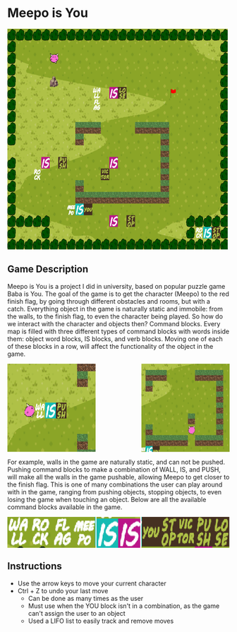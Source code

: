 # Meepo is You

<img src="https://github.com/clarencechau/Meepo-Is-You/blob/main/readmepictures/game.png?raw=true" width="500" height="500" />

## Game Description

Meepo is You is a project I did in university, based on popular puzzle game Baba is You. The goal of the game is to get the character (Meepo) to the red finish flag, by going through different obstacles and rooms, but with a catch. Everything object in the game is naturally static and immobile: from the walls, to the finish flag, to even the character being played. So how do we interact with the character and objects then? Command blocks. Every map is filled with three different types of command blocks with words inside them: object word blocks, IS blocks, and verb blocks. Moving one of each of these blocks in a row, will affect the functionality of the object in the game.

<div style="display: flex; justify-content: space-between;">
    <img src="https://github.com/clarencechau/Meepo-Is-You/blob/main/readmepictures/wallispush.png?raw=true" width="200" height="200" />
    <img src="https://github.com/clarencechau/Meepo-Is-You/blob/main/readmepictures/pushedwall.png?raw=true" width="200" height="200" />
</div>

For example, walls in the game are naturally static, and can not be pushed. Pushing command blocks to make a combination of WALL, IS, and PUSH, will make all the walls in the game pushable, allowing Meepo to get closer to the finish flag. This is one of many combinations the user can play around with in the game, ranging from pushing objects, stopping objects, to even losing the game when touching an object. Below are all the available command blocks available in the game.

<div style="display: flex; justify-content: space-between;">
    <img src="https://github.com/clarencechau/Meepo-Is-You/blob/main/readmepictures/objects.png?raw=true" width="200" height="70" />
    <img src="https://github.com/clarencechau/Meepo-Is-You/blob/main/readmepictures/isblock.png?raw=true" width="100" height="70" />
    <img src="https://github.com/clarencechau/Meepo-Is-You/blob/main/readmepictures/verbblock.png?raw=true" width="200" height="70" />
</div>

## Instructions

* Use the arrow keys to move your current character
* Ctrl + Z to undo your last move
  * Can be done as many times as the user
  * Must use when the YOU block isn't in a combination, as the game can't assign the user to an object
  * Used a LIFO list to easily track and remove moves
